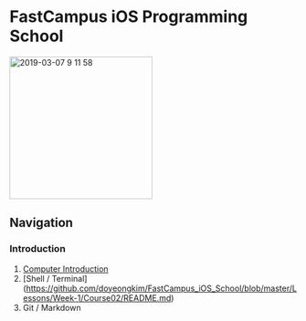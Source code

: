 <h1> FastCampus iOS Programming School </h1>

<img width="250" alt="2019-03-07 9 11 58" src="https://user-images.githubusercontent.com/29372705/53955969-b51dd900-411d-11e9-9969-a5afba044a53.png">

<h2> Navigation </h2>

<h3> Introduction </h3>

1. [Computer Introduction](https://github.com/doyeongkim/FastCampus_iOS_School/tree/master/Lessons/Week-1/Course01)
2. [Shell / Terminal] (https://github.com/doyeongkim/FastCampus_iOS_School/blob/master/Lessons/Week-1/Course02/README.md)
3. Git / Markdown

